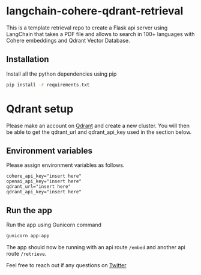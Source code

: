 # langchain-cohere-qdrant-retrieval
This is a template retrieval repo to create a Flask api server using LangChain that takes a PDF file and allows to search in 100+ languages with Cohere embeddings and Qdrant Vector Database.

## Installation

Install all the python dependencies using pip

```bash
pip install -r requirements.txt
```

# Qdrant setup

Please make an account on [Qdrant](https://qdrant.tech/) and create a new cluster. You will then be able to get the qdrant_url and qdrant_api_key used in the section below.

## Environment variables

Please assign environment variables as follows.
```
cohere_api_key="insert here"
openai_api_key="insert here"
qdrant_url="insert here"
qdrant_api_key="insert here"
```

## Run the app

Run the app using Gunicorn command

```bash
gunicorn app:app
```

The app should now be running with an api route ```/embed``` and another api route ```/retrieve```.

Feel free to reach out if any questions on [Twitter](https://twitter.com/MisbahSy)


